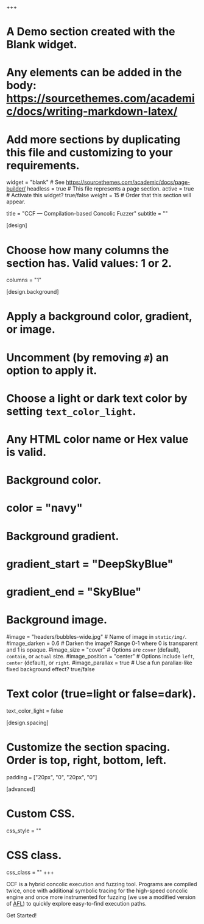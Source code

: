 +++
# A Demo section created with the Blank widget.
# Any elements can be added in the body: https://sourcethemes.com/academic/docs/writing-markdown-latex/
# Add more sections by duplicating this file and customizing to your requirements.

widget = "blank"  # See https://sourcethemes.com/academic/docs/page-builder/
headless = true  # This file represents a page section.
active = true  # Activate this widget? true/false
weight = 15  # Order that this section will appear.

title = "CCF &mdash; Compilation-based Concolic Fuzzer"
subtitle = ""

[design]
# Choose how many columns the section has. Valid values: 1 or 2.
columns = "1"

[design.background]
# Apply a background color, gradient, or image.
#   Uncomment (by removing `#`) an option to apply it.
#   Choose a light or dark text color by setting `text_color_light`.
#   Any HTML color name or Hex value is valid.

# Background color.
# color = "navy"

# Background gradient.
# gradient_start = "DeepSkyBlue"
# gradient_end = "SkyBlue"

# Background image.
#image = "headers/bubbles-wide.jpg"  # Name of image in `static/img/`.
#image_darken = 0.6  # Darken the image? Range 0-1 where 0 is transparent and 1 is opaque.
#image_size = "cover"  #  Options are `cover` (default), `contain`, or `actual` size.
#image_position = "center"  # Options include `left`, `center` (default), or `right`.
#image_parallax = true  # Use a fun parallax-like fixed background effect? true/false

# Text color (true=light or false=dark).
text_color_light = false

[design.spacing]
# Customize the section spacing. Order is top, right, bottom, left.
padding = ["20px", "0", "20px", "0"]

[advanced]
# Custom CSS. 
css_style = ""

# CSS class.
css_class = ""
+++

CCF is a hybrid concolic execution and fuzzing tool.
Programs are compiled twice, once with additional symbolic tracing for the high-speed concolic engine and once more instrumented for fuzzing (we use a modified version of [AFL](https://github.com/google/AFL)) to quickly explore easy-to-find execution paths.

<a class="btn btn-primary btn-lg" href="/doc/getting-started/" style="text-decoration-line:none" rel="noopener">Get Started! <i class="fas fa-chevron-right pr-1" aria-hidden="true"></i></a>
